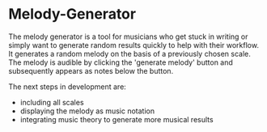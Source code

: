 # Melody-Generator
The melody generator is a tool for musicians who get stuck in writing or simply want to generate random results quickly to help with their workflow. It generates a random melody on the basis of a previously chosen scale. The melody is audible by clicking the 'generate melody' button and subsequently appears as notes below the button. 

The next steps in development are: 
- including all scales
- displaying the melody as music notation
- integrating music theory to generate more musical results
